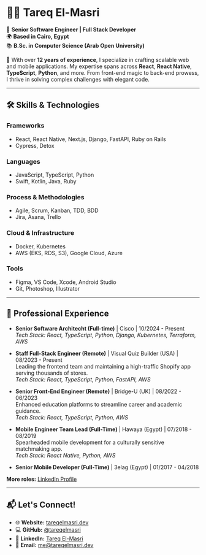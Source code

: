 # 👨‍💻 Tareq El-Masri

🎯 **Senior Software Engineer | Full Stack Developer**  
🌍 **Based in Cairo, Egypt**  
📚 **B.Sc. in Computer Science (Arab Open University)**  

🚀 With over **12 years of experience**, I specialize in crafting scalable web and mobile applications. My expertise spans across **React**, **React Native**, **TypeScript**, **Python**, and more. From front-end magic to back-end prowess, I thrive in solving complex challenges with elegant code.

---

## 🛠️ Skills & Technologies

### Frameworks
- React, React Native, Next.js, Django, FastAPI, Ruby on Rails  
- Cypress, Detox  

### Languages
- JavaScript, TypeScript, Python  
- Swift, Kotlin, Java, Ruby  

### Process & Methodologies
- Agile, Scrum, Kanban, TDD, BDD  
- Jira, Asana, Trello  

### Cloud & Infrastructure
- Docker, Kubernetes  
- AWS (EKS, RDS, S3), Google Cloud, Azure  

### Tools
- Figma, VS Code, Xcode, Android Studio  
- Git, Photoshop, Illustrator  

---

## 💼 Professional Experience

- **Senior Software Architecht (Full-time)** | Cisco | 10/2024 - Present   
  _Tech Stack: React, TypeScript, Python, Django, Kubernetes, Terraform, AWS_

- **Staff Full-Stack Engineer (Remote)** | Visual Quiz Builder (USA) | 08/2023 - Present  
  Leading the frontend team and maintaining a high-traffic Shopify app serving thousands of stores.  
  _Tech Stack: React, TypeScript, Python, FastAPI, AWS_

- **Senior Front-End Engineer (Remote)** | Bridge-U (UK) | 08/2022 - 06/2023  
  Enhanced education platforms to streamline career and academic guidance.  
  _Tech Stack: React, TypeScript, Python, AWS_

- **Mobile Engineer Team Lead (Full-Time)** | Hawaya (Egypt) | 07/2018 - 08/2019  
  Spearheaded mobile development for a culturally sensitive matchmaking app.  
  _Tech Stack: React Native, Python, AWS_

- **Senior Mobile Developer (Full-Time)** | 3elag (Egypt) | 01/2017 - 04/2018  

**More roles:** [LinkedIn Profile](https://www.linkedin.com/in/tareq-el-masri)  

---

## 📬 Let's Connect!  
- 🌐 **Website:** [tareqelmasri.dev](https://tareqelmasri.dev)  
- 💻 **GitHub:** [@tareqelmasri](https://github.com/tareqelmasri)  
- 💼 **LinkedIn:** [Tareq El-Masri](https://www.linkedin.com/in/tareq-el-masri)  
- 📧 **Email:** [me@tareqelmasri.dev](mailto:me@tareqelmasri.dev)
